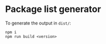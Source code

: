# Package list generator

To generate the output in `dist/`:

```
npm i
npm run build <version>
```
